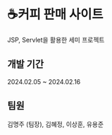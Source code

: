 <h1> ☕커피 판매 사이트</h1>

JSP, Servlet을 활용한 세미 프로젝트


## 개발 기간
2024.02.05 ~ 2024.02.16



## 팀원
김명주 (팀장), 김혜정, 이상훈, 유용준





